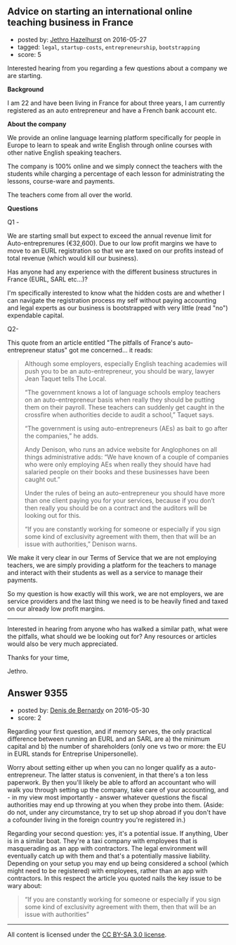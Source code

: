 ## Advice on starting an international online teaching business in France

- posted by: [Jethro Hazelhurst](https://stackexchange.com/users/5015507/jethro-hazelhurst) on 2016-05-27
- tagged: `legal`, `startup-costs`, `entrepreneurship`, `bootstrapping`
- score: 5

Interested hearing from you regarding a few questions about a company we are starting.


**Background**


I am 22 and have been living in France for about three years, I am currently registered as an auto entrepreneur and have a French bank account etc.


**About the company**


We provide an online language learning platform specifically for people in Europe to learn to speak and write English through online courses with other native English speaking teachers.


The company is 100% online and we simply connect the teachers with the students while charging a percentage of each lesson for administrating the lessons, course-ware and payments.

The teachers come from all over the world.


**Questions**


Q1 -

We are starting small but expect to exceed the annual revenue limit for Auto-entreprenures (€32,600). Due to our low profit margins we have to move to an EURL registration so that we are taxed on our profits instead of total revenue (which would kill our business).



Has anyone had any experience with the different business structures in France (EURL, SARL etc...)?

I'm specifically interested to know what the hidden costs are and whether I can navigate the registration process my self without paying accounting and legal experts as our business is bootstrapped with very little (read "no") expendable capital.


Q2-

This quote from an article entitled "The pitfalls of France's auto-entrepreneur status" got me concerned... it reads:


> Although some employers, especially English teaching academies will
> push you to be an auto-entrepreneur, you should be wary, lawyer Jean
> Taquet tells The Local.
> 
> “The government knows a lot of language schools employ teachers on an
> auto-entrepreneur basis when really they should be putting them on
> their payroll. These teachers can suddenly get caught in the crossfire
> when authorities decide to audit a school,” Taquet says.
> 
> “The government is using auto-entrepreneurs (AEs) as bait to go after
> the companies,” he adds.
> 
> Andy Denison, who runs an advice website for Anglophones on all things
> administrative adds: “We have known of a couple of companies who were
> only employing AEs when really they should have had salaried people on
> their books and these businesses have been caught out.”
> 
> Under the rules of being an auto-entrepreneur you should have more
> than one client paying you for your services, because if you don’t
> then really you should be on a contract and the auditors will be
> looking out for this.
> 
> “If you are constantly working for someone or especially if you sign
> some kind of exclusivity agreement with them, then that will be an
> issue with authorities,” Denison warns.



We make it very clear in our Terms of Service that we are not employing teachers, we are simply providing a platform for the teachers to manage and interact with their students as well as a service to manage their payments.

So my question is how exactly will this work, we are not employers, we are service providers and the last thing we need is to be heavily fined and taxed on our already low profit margins.

-----

Interested in hearing from anyone who has walked a similar path, what were the pitfalls, what should we be looking out for? Any resources or articles would also be very much appreciated.


Thanks for your time,


Jethro.



## Answer 9355

- posted by: [Denis de Bernardy](https://stackexchange.com/users/182468/denis-de-bernardy) on 2016-05-30
- score: 2

Regarding your first question, and if memory serves, the only practical difference between running an EURL and an SARL are a) the minimum capital and b) the number of shareholders (only one vs two or more: the EU in EURL stands for Entreprise Unipersonelle).

Worry about setting either up when you can no longer qualify as a auto-entrepreneur. The latter status is convenient, in that there's a ton less paperwork. By then you'll likely be able to afford an accountant who will walk you through setting up the company, take care of your accounting, and - in my view most importantly - answer whatever questions the fiscal authorities may end up throwing at you when they probe into them. (Aside: do not, under any circumstance, try to set up shop abroad if you don't have a cofounder living in the foreign country you're registered in.)

Regarding your second question: yes, it's a potential issue. If anything, Uber is in a similar boat. They're a taxi company with employees that is masquerading as an app with contractors. The legal environment will eventually catch up with them and that's a potentially massive liability. Depending on your setup you may end up being considered a school (which might need to be registered) with employees, rather than an app with contractors. In this respect the article you quoted nails the key issue to be wary about:

> “If you are constantly working for someone or especially if you sign some kind of exclusivity agreement with them, then that will be an issue with authorities”



---

All content is licensed under the [CC BY-SA 3.0 license](https://creativecommons.org/licenses/by-sa/3.0/).
